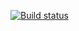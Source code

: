 [![Build status](https://ci.appveyor.com/api/projects/status/2ug7ayrhib7a1ki2/branch/main?svg=true)](https://ci.appveyor.com/project/tereza-koln/patterns1/branch/main)
